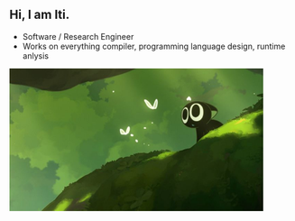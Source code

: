 ## Hi, I am Iti.

- Software / Research Engineer
- Works on everything compiler, programming language design, runtime anlysis
<p align="left">
  <img src="https://raw.githubusercontent.com/nmdis1999/nmdis1999/main/images/hei_cat.jpg" alt="Hei cat" width="450" title="credit: Hei cat-Zhang Pin">
</p>

